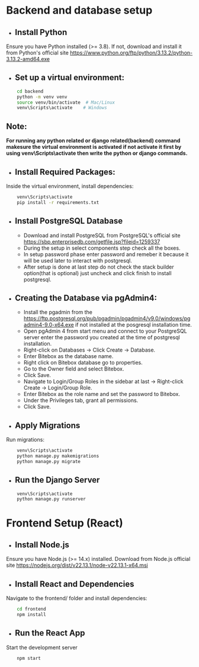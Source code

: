
# Backend and database setup
- ## Install Python

Ensure you have Python installed (>= 3.8). If not, download and install it from Python's official site https://www.python.org/ftp/python/3.13.2/python-3.13.2-amd64.exe

- ## Set up a virtual environment:

```bash
    cd backend
    python -m venv venv
    source venv/bin/activate  # Mac/Linux
    venv\Scripts\activate    # Windows
```
## Note:
**For running any python related or django related(backend) command makesure the virtual environment is activated if not activate it first by using venv\Scripts\activate then write the python or django commands.**


- ## Install Required Packages:

Inside the virtual environment, install dependencies:

```bash
    venv\Scripts\activate
    pip install -r requirements.txt
```

- ## Install PostgreSQL Database
    - Download and install PostgreSQL from PostgreSQL's official site https://sbp.enterprisedb.com/getfile.jsp?fileid=1259337
    - During the setup in select components step check all the boxes.
    - In setup password phase enter password and remeber it because it will be used later to interact with postgresql. 
    - After setup is done at last step do not check the stack builder option(that is optional) just uncheck and click finish to install postgresql.
   
- ## Creating the Database via pgAdmin4:
    - Install the pgadmin from the https://ftp.postgresql.org/pub/pgadmin/pgadmin4/v9.0/windows/pgadmin4-9.0-x64.exe if not installed at the posgresql installation time.
    - Open pgAdmin 4 from start menu and connect to your PostgreSQL server enter the password you created at the time of postgresql installation.
    - Right-click on Databases → Click Create → Database.
    - Enter Bitebox as the database name.
    - Right click on Bitebox database go to properties.
    - Go to the Owner field and select Bitebox.
    - Click Save.
    - Navigate to Login/Group Roles in the sidebar at last → Right-click Create → Login/Group Role.
    - Enter Bitebox as the role name and set the password to Bitebox.
    - Under the Privileges tab, grant all permissions.
    - Click Save.

- ## Apply Migrations
Run migrations:
```bash
    venv\Scripts\activate 
    python manage.py makemigrations
    python manage.py migrate
```

- ## Run the Django Server
```bash
    venv\Scripts\activate 
    python manage.py runserver
```

# Frontend Setup (React)

- ## Install Node.js
Ensure you have Node.js (>= 14.x) installed. Download from Node.js official site https://nodejs.org/dist/v22.13.1/node-v22.13.1-x64.msi

- ## Install React and Dependencies
Navigate to the frontend/ folder and install dependencies:
```bash
    cd frontend
    npm install
```

- ## Run the React App
Start the development server
```bash
    npm start
```



    